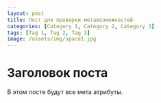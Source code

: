 ```yaml
---
layout: post
title: Пост для проверки метавозможностей
categories: [Category 1, Category 2, Category 3]
tags: [Tag 1, Tag 2, Tag 3]
image: /assets/img/space1.jpg
---
```


# Заголовок поста

В этом посте будут все мета атрибуты.



